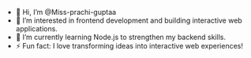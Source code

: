 - 👋 Hi, I’m @Miss-prachi-guptaa
- 👀  I’m interested in frontend development and building interactive web applications.
- 🌱 I’m currently learning Node.js to strengthen my backend skills.
- ⚡ Fun fact: I love transforming ideas into interactive web experiences!

<!---
Miss-prachi-guptaa/Miss-prachi-guptaa is a ✨ special ✨ repository because its `README.md` (this file) appears on your GitHub profile.
You can click the Preview link to take a look at your changes.
--->
